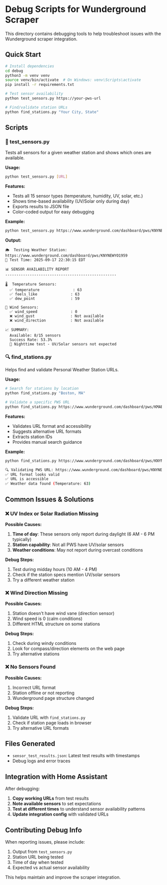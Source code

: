 # Debug Scripts for Wunderground Scraper

This directory contains debugging tools to help troubleshoot issues with the Wunderground scraper integration.

## Quick Start

```bash
# Install dependencies
cd debug
python3 -m venv venv
source venv/bin/activate  # On Windows: venv\Scripts\activate
pip install -r requirements.txt

# Test sensor availability
python test_sensors.py https://your-pws-url

# Find/validate station URLs
python find_stations.py "Your City, State"
```

## Scripts

### 🧪 test_sensors.py

Tests all sensors for a given weather station and shows which ones are available.

**Usage:**
```bash
python test_sensors.py [URL]
```

**Features:**
- Tests all 15 sensor types (temperature, humidity, UV, solar, etc.)
- Shows time-based availability (UV/Solar only during day)
- Exports results to JSON file
- Color-coded output for easy debugging

**Example:**
```bash
python test_sensors.py https://www.wunderground.com/dashboard/pws/KNYNEWYO1959
```

**Output:**
```
🌦️  Testing Weather Station: https://www.wunderground.com/dashboard/pws/KNYNEWYO1959
📅 Test Time: 2025-09-17 22:30:15 EDT

📊 SENSOR AVAILABILITY REPORT
--------------------------------------------------

🌡️  Temperature Sensors:
  ✅ temperature               : 63
  ✅ feels_like               : 63
  ✅ dew_point                : 59

💨 Wind Sensors:
  ✅ wind_speed               : 0
  ❌ wind_gust                : Not available
  ❌ wind_direction           : Not available

📈 SUMMARY:
  Available: 8/15 sensors
  Success Rate: 53.3%
  🌙 Nighttime test - UV/Solar sensors not expected
```

### 🔍 find_stations.py

Helps find and validate Personal Weather Station URLs.

**Usage:**
```bash
# Search for stations by location
python find_stations.py "Boston, MA"

# Validate a specific PWS URL
python find_stations.py https://www.wunderground.com/dashboard/pws/KMABOSTO123
```

**Features:**
- Validates URL format and accessibility
- Suggests alternative URL formats
- Extracts station IDs
- Provides manual search guidance

**Example:**
```bash
python find_stations.py https://www.wunderground.com/dashboard/pws/KNYNEWYO1959

🔍 Validating PWS URL: https://www.wunderground.com/dashboard/pws/KNYNEWYO1959
✅ URL format looks valid
✅ URL is accessible
✅ Weather data found (Temperature: 63)
```

## Common Issues & Solutions

### ❌ UV Index or Solar Radiation Missing

**Possible Causes:**
1. **Time of day**: These sensors only report during daylight (6 AM - 6 PM typically)
2. **Station capability**: Not all PWS have UV/solar sensors
3. **Weather conditions**: May not report during overcast conditions

**Debug Steps:**
1. Test during midday hours (10 AM - 4 PM)
2. Check if the station specs mention UV/solar sensors
3. Try a different weather station

### ❌ Wind Direction Missing

**Possible Causes:**
1. Station doesn't have wind vane (direction sensor)
2. Wind speed is 0 (calm conditions)
3. Different HTML structure on some stations

**Debug Steps:**
1. Check during windy conditions
2. Look for compass/direction elements on the web page
3. Try alternative stations

### ❌ No Sensors Found

**Possible Causes:**
1. Incorrect URL format
2. Station offline or not reporting
3. Wunderground page structure changed

**Debug Steps:**
1. Validate URL with `find_stations.py`
2. Check if station page loads in browser
3. Try alternative URL formats

## Files Generated

- `sensor_test_results.json`: Latest test results with timestamps
- Debug logs and error traces

## Integration with Home Assistant

After debugging:

1. **Copy working URLs** from test results
2. **Note available sensors** to set expectations
3. **Test at different times** to understand sensor availability patterns
4. **Update integration config** with validated URLs

## Contributing Debug Info

When reporting issues, please include:

1. Output from `test_sensors.py`
2. Station URL being tested
3. Time of day when tested
4. Expected vs actual sensor availability

This helps maintain and improve the scraper integration.